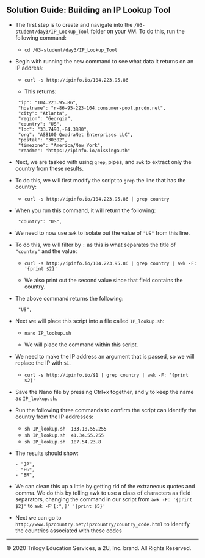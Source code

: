 ## Solution Guide: Building an IP Lookup Tool

- The first step is to create and navigate into the `/03-student/day3/IP_Lookup_Tool` folder on your VM. To do this, run the following command:
 
  - `cd /03-student/day3/IP_Lookup_Tool`
       
- Begin with running the new command to see what data it returns on an IP address:

  - `curl -s http://ipinfo.io/104.223.95.86`
       
   - This returns:
  
   ```{
    "ip": "104.223.95.86",
    "hostname": "r-86-95-223-104.consumer-pool.prcdn.net",
    "city": "Atlanta",
    "region": "Georgia",
    "country": "US",
    "loc": "33.7490,-84.3880",
    "org": "AS8100 QuadraNet Enterprises LLC",
    "postal": "30302",
    "timezone": "America/New_York",
    "readme": "https://ipinfo.io/missingauth"
    ```
- Next, we are tasked with using `grep`, pipes, and `awk` to extract only the country from these results.

- To do this, we will first modify the script to `grep` the line that has the country:

   - `curl -s http://ipinfo.io/104.223.95.86 | grep country`

- When you run this command, it will return the following:

  ```
   "country": "US", 
   ```
    
- We need to now use `awk` to isolate out the value of `"US"` from this line.

- To do this, we will filter by `:` as this is what separates the title of `"country"` and the value:

  - `curl -s http://ipinfo.io/104.223.95.86 | grep country | awk -F: '{print $2}'`
    
  - We also print out the second value since that field contains the country.

- The above command returns the following:
   ```
    "US",
   ```
- Next we will place this script into a file called `IP_lookup.sh`:

   - `nano IP_lookup.sh`
     
    - We will place the command within this script.

-  We need to make the IP address an argument that is passed, so we will replace the IP with `$1`.

   - `curl -s http://ipinfo.io/$1 | grep country | awk -F: '{print $2}'`
        
- Save the Nano file by pressing Ctrl+x together, and y to keep the name as `IP_lookup.sh`.

- Run the following three commands to confirm the script can identify the country from the IP addresses:

   - `sh IP_lookup.sh  133.18.55.255`
   - `sh IP_lookup.sh  41.34.55.255`
   - `sh IP_lookup.sh  187.54.23.8`
     
- The results should show:
  ```
  - "JP",
  - "EG",
  - "BR",
  ```
- We can clean this up a little by getting rid of the extraneous quotes and comma. We do this by telling awk to use a class of characters as field separators, changing the command in our script from `awk -F: '{print $2}'` to `awk -F'[:",]' '{print $5}'`

- Next we can go to `http://www.ip2country.net/ip2country/country_code.html` to identify the countries associated with these codes
---
© 2020 Trilogy Education Services, a 2U, Inc. brand. All Rights Reserved.
